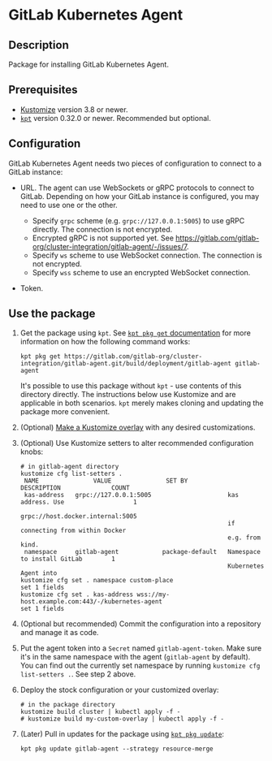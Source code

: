 # GitLab Kubernetes Agent

## Description

Package for installing GitLab Kubernetes Agent.

## Prerequisites

- [Kustomize](https://kustomize.io/) version 3.8 or newer.
- [`kpt`](https://googlecontainertools.github.io/kpt/) version 0.32.0 or newer. Recommended but optional.

## Configuration

GitLab Kubernetes Agent needs two pieces of configuration to connect to a GitLab instance:

- URL. The agent can use WebSockets or gRPC protocols to connect to GitLab. Depending on how your GitLab instance is configured, you may need to use one or the other.

    - Specify `grpc` scheme (e.g. `grpc://127.0.0.1:5005`) to use gRPC directly. The connection is not encrypted.
    - Encrypted gRPC is not supported yet. See https://gitlab.com/gitlab-org/cluster-integration/gitlab-agent/-/issues/7.
    - Specify `ws` scheme to use WebSocket connection. The connection is not encrypted.
    - Specify `wss` scheme to use an encrypted WebSocket connection.

- Token.

## Use the package

1. Get the package using `kpt`. See [`kpt pkg get` documentation](https://googlecontainertools.github.io/kpt/guides/consumer/get/) for more information on how the following command works:

    ```shell
    kpt pkg get https://gitlab.com/gitlab-org/cluster-integration/gitlab-agent.git/build/deployment/gitlab-agent gitlab-agent
    ```

    It's possible to use this package without `kpt` - use contents of this directory directly. The instructions below use Kustomize and are applicable in both scenarios. `kpt` merely makes cloning and updating the package more convenient.

1. (Optional) [Make a Kustomize overlay](https://kubernetes-sigs.github.io/kustomize/guides/offtheshelf/) with any desired customizations.

1. (Optional) Use Kustomize setters to alter recommended configuration knobs:

    ```shell
    # in gitlab-agent directory
    kustomize cfg list-setters .
     NAME               VALUE               SET BY                  DESCRIPTION              COUNT
     kas-address   grpc://127.0.0.1:5005                     kas address. Use                   1
                                                             grpc://host.docker.internal:5005
                                                             if connecting from within Docker
                                                             e.g. from kind.
     namespace     gitlab-agent            package-default   Namespace to install GitLab        1
                                                             Kubernetes Agent into
    kustomize cfg set . namespace custom-place
    set 1 fields
    kustomize cfg set . kas-address wss://my-host.example.com:443/-/kubernetes-agent
    set 1 fields
    ```

1. (Optional but recommended) Commit the configuration into a repository and manage it as code.

1. Put the agent token into a `Secret` named `gitlab-agent-token`. Make sure it's in the same namespace with the
agent (`gitlab-agent` by default). You can find out the currently set namespace by running `kustomize cfg list-setters .`. See step 2 above.

1. Deploy the stock configuration or your customized overlay:

    ```shell
    # in the package directory
    kustomize build cluster | kubectl apply -f -
    # kustomize build my-custom-overlay | kubectl apply -f -
    ```

1. (Later) Pull in updates for the package using [`kpt pkg update`](https://googlecontainertools.github.io/kpt/guides/consumer/update/):

    ```shell
    kpt pkg update gitlab-agent --strategy resource-merge
    ```
